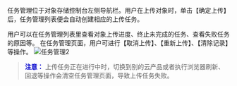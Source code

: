 任务管理位于对象存储控制台左侧导航栏。用户在上传对象时，单击【确定上传】后，任务管理列表便会自动创建相应的上传任务。

用户可以在任务管理列表里查看对象上传进度、终止未完成的任务、查看失败任务的原因等。
在任务管理页面，用户可进行【取消上传】、【重新上传】、【清除记录】等操作。
![任务管理2](https://mc.qcloudimg.com/static/img/7b019fa2b5b257360ee1f68b3689e396/image.png)

> <font color="#0000cc">**注意：** </font>
上传任务正在进行中时，切换到别的云产品或者执行浏览器刷新、回退等操作会清空任务管理页面，导致上传任务失败。
